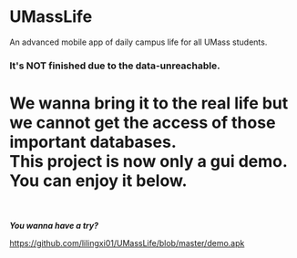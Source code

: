 # UMassLife
An advanced mobile app of daily campus life for all UMass students.

### It's NOT finished due to the data-unreachable.
We wanna bring it to the real life but we cannot get the access of those important databases.<br>
This project is now only a gui demo. You can enjoy it below.
<br>
====
<br><br>
***You wanna have a try?***

https://github.com/lilingxi01/UMassLife/blob/master/demo.apk
